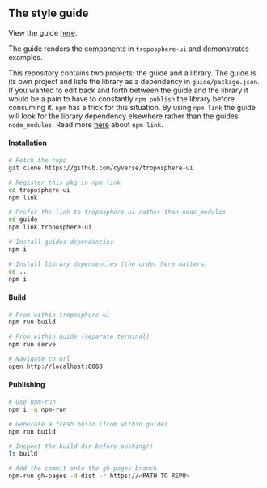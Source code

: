 ## The style guide

View the guide [here](https://cyverse.github.io/troposphere-ui).

The guide renders the components in `troposphere-ui` and demonstrates
examples. 

This repository contains two projects: the guide and a library. The guide is
its own project and lists the library as a dependency in `guide/package.json`.
If you wanted to edit back and forth between the guide and the library it
would be a pain to have to constantly `npm publish` the library before
consuming it. `npm` has a trick for this situation. By using `npm link` the
guide will look for the library dependency elsewhere rather than the guides
`node_modules`. Read more [here](https://docs.npmjs.com/cli/link) about `npm
link`.

#### Installation
```bash
# Fetch the repo
git clone https://github.com/cyverse/troposphere-ui

# Register this pkg in npm link
cd troposphere-ui
npm link

# Prefer the link to troposphere-ui rather than node_modules
cd guide
npm link troposphere-ui

# Install guides dependencies
npm i

# Install library dependencies (the order here matters)
cd ..
npm i
```

#### Build
```bash
# From within troposphere-ui
npm run build 

# From within guide (separate terminal)
npm run serve

# Navigate to url
open http://localhost:8080
```

#### Publishing
```bash
# Use npm-run
npm i -g npm-run

# Generate a fresh build (from within guide)
npm run build

# Inspect the build dir before pushing!!
ls build

# Add the commit onto the gh-pages branch
npm-run gh-pages -d dist -r https://<PATH TO REPO>
```
